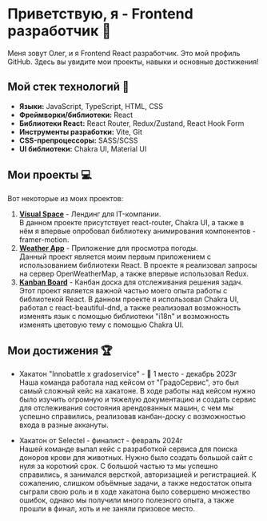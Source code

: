 # Приветствую, я - Frontend разработчик 👋

Меня зовут Олег, и я Frontend React разработчик. Это мой профиль GitHub. Здесь вы увидите мои проекты, навыки и основные достижения!

## Мой стек технологий 📒
- **Языки:** JavaScript, TypeScript, HTML, CSS
- **Фреймворки/библиотеки:** React
- **Библиотеки React:** React Router, Redux/Zustand, React Hook Form
- **Инструменты разработки:** Vite, Git
- **CSS-препроцессоры:** SASS/SCSS
- **UI библиотеки:** Chakra UI, Material UI

## Мои проекты 💻
Вот некоторые из моих проектов:

1. [**Visual Space**](https://github.com/warnoffline/visual-space-old) - Лендинг для IT-компании.\
В данном проекте присутствует react-router, Chakra UI, а также в нём я впервые опробовал библиотеку анимирования компонентов - framer-motion.
2. [**Weather App**](https://github.com/warnoffline/weather) - Приложение для просмотра погоды.\
Данный проект является моим первым приложением с использованием библиотеки React. В проекте я реализовал запросы на сервер OpenWeatherMap, а также впервые использовал Redux.
3. [**Kanban Board**](https://github.com/warnoffline/kanban-tab) - Канбан доска для отслеживания решения задач.\
Этот проект является важной частью моего опыта работы с библиотекой React. В данном проекте я использовал Chakra UI, работал с react-beautiful-dnd, а также реализовал возможность изменять язык с помощью библиотеки "i18n" и возможность изменять цветовую тему с помощью Chakra UI. 

## Мои достижения 🏆
* Хакатон "Innobattle x gradoservice" - 🥇 1 место - декабрь 2023г\
Наша команда работала над кейсом от "ГрадоСервис", это был самый сложный кейс на хакатоне. В ходе работы над кейсом нужно было изучить огромную и тяжелую документацию и создать сервис для отслеживания состояния арендованных машин, с чем мы успешно справились, реализовав канбан-доску с возможностью входа в разные аккануты.

* Хакатон от Selectel - финалист - февраль 2024г\
Нашей команде выпал кейс с разработкой сервиса для поиска доноров крови для животных. Нужно было создать большой сайт с нуля за короткий срок. С большой частью тз мы успешно справились, я занимался версткой, авторизацией и регистрацией. К сожалению, слишком объёмные задачи, а также недостаток опыта сыграли свою роль и в ходе хакатона было совершено множество ошибок, однако мы получили много полезного опыта, а также прошли в финал, хоть и не заняли призовое место.
